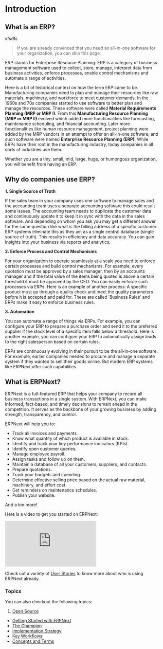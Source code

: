 <!-- add-breadcrumbs -->
# Introduction

## What is an ERP?
sfsdfs
> If you are already convinced that you need an all-in-one software for your organization, you can skip this page.

ERP stands for Enterprise Resource Planning. ERP is a category of business management software used to collect, store, manage, interpret data from business activities, enforce processes, enable control mechanisms and automate a range of activities.

Here is a bit of historical context on how the term ERP came to be. Manufacturing companies need to plan and manage their resources like raw materials, machinery, and workforce to meet customer demands. In the 1960s and 70s companies started to use software to better plan and manage the resources. These software were called **Material Requirements Planning (MRP or MRP I)**. From this **Manufacturing Resource Planning (MRP or MRP II)** evolved which added more functionalities like forecasting, maintenance scheduling, and financial accounting. Later more functionalities like human resource management, project planning were added by the MRP vendors in an attempt to offer an all-in-one software, and such software were named **Enterprise Resource Planning (ERP)**. While ERPs have their root in the manufacturing industry, today companies in all sorts of industries use them.

Whether you are a tiny, small, mid, large, huge, or humongous organization, you will benefit from having an ERP.

## Why do companies use ERP?

**1. Single Source of Truth**

If the sales team in your company uses one software to manage sales and the accounting team uses a separate accounting software this could result some issues. The accounting team needs to duplicate the customer data and continuously update it to keep it in sync with the data in the sales software. And depending on whom you ask you may get a different answer for the same question like what is the billing address of a specific customer. ERP systems eliminate this as they act as a single central database (single source of truth). This results in efficiency and data accuracy. You can gain insights into your business via reports and analytics.

**2. Enforce Process and Control Mechanisms**

For your organization to operate seamlessly at a scale you need to enforce certain processes and build control mechanisms. For example, every quotation must be approved by a sales manager, then by an accounts manager and if the total value of the items being quoted is above a certain threshold it must be approved by the CEO. You can easily enforce such processes via ERPs. Here is an example of another process: A specific product must go through a quality check and meet the quality parameters before it is accepted and paid for. These are called 'Business Rules' and ERPs make it easy to enforce business rules.

**3. Automation**

You can automate a range of things via ERPs. For example, you can configure your ERP to prepare a purchase order and send it to the preferred supplier if the stock level of a specific item falls below a threshold. Here is another example, you can configure your ERP to automatically assign leads to the right salesperson based on certain rules.

ERPs are continuously evolving in their pursuit to be the all-in-one software. For example, earlier companies needed to procure and manage a separate system if they wanted to sell their goods online. But modern ERP systems like ERPNext offer such capabilities.

## What is ERPNext?

ERPNext is a full-featured ERP that helps your company to record all business transactions in a single system. With ERPNext, you can make informed, fact-based, and timely decisions to remain ahead in the competition. It serves as the backbone of your growing business by adding strength, transparency, and control.

ERPNext will help you to:

- Track all invoices and payments.
- Know what quantity of which product is available in stock.
- Identify and track your key performance indicators (KPIs).
- Identify open customer queries.
- Manage employee payroll.
- Assign tasks and follow up on them.
- Maintain a database of all your customers, suppliers, and contacts.
- Prepare quotations.
- Track your budgets and spending.
- Determine effective selling price based on the actual raw material, machinery, and effort cost.
- Get reminders on maintenance schedules.
- Publish your website.

And a ton more!

Here is a video to get you started on ERPNext:

<div>
  <div class='embed-container'>
    <iframe src='https://www.youtube.com/embed/j60xyNFqX_A' frameborder='0' allowfullscreen>
    </iframe>
  </div>
</div>

Check out a variety of [User Stories](https://erpnext.org/stories) to know more about who is using ERPNext already.


### Topics
You can also checkout the following topics:

1. [Open Source](/docs/user/manual/en/introduction/open-source)
- [Getting Started with ERPNext](/docs/user/manual/en/introduction/getting-started-with-erpnext)
- [The Champion](/docs/user/manual/en/introduction/the-champion)
- [Implementation Strategy](/docs/user/manual/en/introduction/implementation-strategy)
- [Key Workflows](/docs/user/manual/en/introduction/key-workflows)
- [Concepts and Terms](/docs/user/manual/en/introduction/concepts-and-terms)
